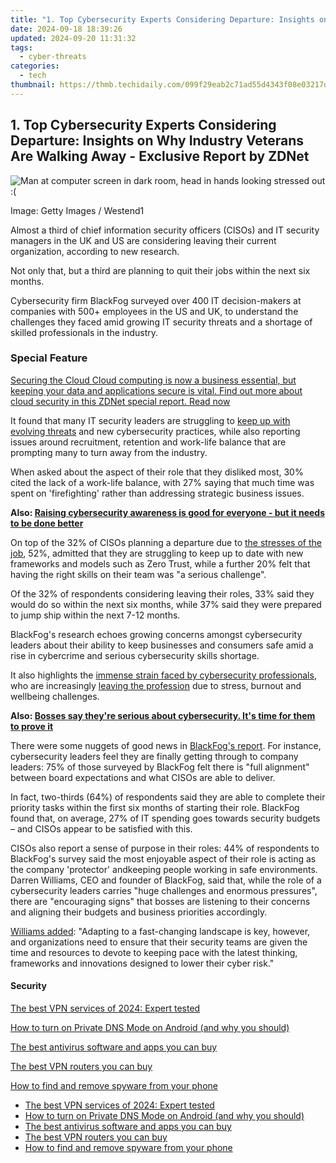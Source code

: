 ```yaml
---
title: "1. Top Cybersecurity Experts Considering Departure: Insights on Why Industry Veterans Are Walking Away - Exclusive Report by ZDNet"
date: 2024-09-18 18:39:26
updated: 2024-09-20 11:31:32
tags:
  - cyber-threats
categories:
  - tech
thumbnail: https://thmb.techidaily.com/099f29eab2c71ad55d4343f08e03217de8a45609b98e37e8d331924ca8f4791a.jpg
---
```


## 1. Top Cybersecurity Experts Considering Departure: Insights on Why Industry Veterans Are Walking Away - Exclusive Report by ZDNet

![Man at computer screen in dark room, head in hands looking stressed out :(](https://www.zdnet.com/a/img/resize/bef7ee0f9f2b88c9b275fb0a951619251a527e2a/2022/03/16/8ee657a4-eca0-41cc-b309-bd8171337a8d/digital-burnout-right-to-disconnect.jpg?auto=webp&width=1280)

Image: Getty Images / Westend1

Almost a third of chief information security officers (CISOs) and IT security managers in the UK and US are considering leaving their current organization, according to new research.

Not only that, but a third are planning to quit their jobs within the next six months.

Cybersecurity firm BlackFog surveyed over 400 IT decision-makers at companies with 500+ employees in the US and UK, to understand the challenges they faced amid growing IT security threats and a shortage of skilled professionals in the industry.

### Special Feature

[Securing the Cloud Cloud computing is now a business essential, but keeping your data and applications secure is vital. Find out more about cloud security in this ZDNet special report.  Read now](https://www.zdnet.com/topic/securing-the-cloud/)

It found that many IT security leaders are struggling to [keep up with evolving threats](https://www.zdnet.com/article/these-are-the-cybersecurity-threats-of-tomorrow-that-you-should-be-thinking-about-today/) and new cybersecurity practices, while also reporting issues around recruitment, retention and work-life balance that are prompting many to turn away from the industry.

When asked about the aspect of their role that they disliked most, 30% cited the lack of a work-life balance, with 27% saying that much time was spent on 'firefighting' rather than addressing strategic business issues.

**Also: [Raising cybersecurity awareness is good for everyone - but it needs to be done better](https://www.zdnet.com/article/raising-cybersecurity-awareness-is-good-for-everyone-but-it-needs-to-be-done-better/)**

On top of the 32% of CISOs planning a departure due to [the stresses of the job](https://www.zdnet.com/education/professional-development/your-cybersecurity-staff-are-burned-out-and-many-of-them-have-thought-about-quitting/), 52%, admitted that they are struggling to keep up to date with new frameworks and models such as Zero Trust, while a further 20% felt that having the right skills on their team was "a serious challenge".

Of the 32% of respondents considering leaving their roles, 33% said they would do so within the next six months, while 37% said they were prepared to jump ship within the next 7-12 months.

BlackFog's research echoes growing concerns amongst cybersecurity leaders about their ability to keep businesses and consumers safe amid a rise in cybercrime and serious cybersecurity skills shortage.

It also highlights the [immense strain faced by cybersecurity professionals](https://www.zdnet.com/article/cybersecurity-teams-are-reaching-their-breaking-point-we-should-all-be-worried/), who are increasingly [leaving the profession](https://www.zdnet.com/article/cybersecurity-leaders-are-anticipating-mass-resignations-within-the-year/) due to stress, burnout and wellbeing challenges.

**Also: [Bosses say they're serious about cybersecurity. It's time for them to prove it](https://www.zdnet.com/article/bosses-say-theyre-serious-about-cybersecurity-its-time-for-them-to-prove-it/)**

There were some nuggets of good news in [BlackFog's report](https://www.blackfog.com/the-state-of-ransomware-in-2022/). For instance, cybersecurity leaders feel they are finally getting through to company leaders: 75% of those surveyed by BlackFog felt there is "full alignment" between board expectations and what CISOs are able to deliver. 

In fact, two-thirds (64%) of respondents said they are able to complete their priority tasks within the first six months of starting their role. BlackFog found that, on average, 27% of IT spending goes towards security budgets – and CISOs appear to be satisfied with this.

CISOs also report a sense of purpose in their roles: 44% of respondents to BlackFog's survey said the most enjoyable aspect of their role is acting as the company 'protector' andkeeping people working in safe environments. Darren Williams, CEO and founder of BlackFog, said that, while the role of a cybersecurity leaders carries "huge challenges and enormous pressures", there are "encouraging signs" that bosses are listening to their concerns and aligning their budgets and business priorities accordingly.

[Williams added](https://www.blackfog.com/cybersecurity-leaders-consider-quitting/): "Adapting to a fast-changing landscape is key, however, and organizations need to ensure that their security teams are given the time and resources to devote to keeping pace with the latest thinking, frameworks and innovations designed to lower their cyber risk." 

#### Security

[The best VPN services of 2024: Expert tested](https://www.zdnet.com/article/best-vpn/ "The best VPN services of 2024: Expert tested")

[How to turn on Private DNS Mode on Android (and why you should)](https://www.zdnet.com/article/how-to-turn-on-private-dns-mode-on-android-and-why-you-should/ "How to turn on Private DNS Mode on Android (and why you should)")

[The best antivirus software and apps you can buy](https://www.zdnet.com/article/best-antivirus/ "The best antivirus software and apps you can buy")

[The best VPN routers you can buy](https://www.zdnet.com/article/best-vpn-router/ "The best VPN routers you can buy")

[How to find and remove spyware from your phone](https://www.zdnet.com/article/how-to-find-and-remove-spyware-from-your-phone/ "How to find and remove spyware from your phone")

* [The best VPN services of 2024: Expert tested](https://www.zdnet.com/article/best-vpn/ "The best VPN services of 2024: Expert tested")
* [How to turn on Private DNS Mode on Android (and why you should)](https://www.zdnet.com/article/how-to-turn-on-private-dns-mode-on-android-and-why-you-should/ "How to turn on Private DNS Mode on Android (and why you should)")
* [The best antivirus software and apps you can buy](https://www.zdnet.com/article/best-antivirus/ "The best antivirus software and apps you can buy")
* [The best VPN routers you can buy](https://www.zdnet.com/article/best-vpn-router/ "The best VPN routers you can buy")
* [How to find and remove spyware from your phone](https://www.zdnet.com/article/how-to-find-and-remove-spyware-from-your-phone/ "How to find and remove spyware from your phone")

<ins class="adsbygoogle"
     style="display:block"
     data-ad-format="autorelaxed"
     data-ad-client="ca-pub-7571918770474297"
     data-ad-slot="1223367746"></ins>



<ins class="adsbygoogle"
     style="display:block"
     data-ad-client="ca-pub-7571918770474297"
     data-ad-slot="8358498916"
     data-ad-format="auto"
     data-full-width-responsive="true"></ins>
